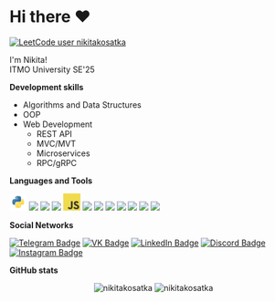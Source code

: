 # Hi there ❤️
[![LeetCode user nikitakosatka](https://img.shields.io/badge/dynamic/json?style=flat-square&labelColor=black&color=%23ffa116&label=Solved&query=solvedOverTotal&url=https%3A%2F%2Fleetcode-badge.vercel.app%2Fapi%2Fusers%2Fnikitakosatka&logo=leetcode&logoColor=yellow)](https://leetcode.com/nikitakosatka/)

I'm Nikita!\
ITMO University SE'25

**Development skills**
- Algorithms and Data Structures
- OOP
- Web Development
  - REST API
  - MVC/MVT
  - Microservices
  - RPC/gRPC

**Languages and Tools**  

[<code><img height="30" src="https://raw.githubusercontent.com/github/explore/80688e429a7d4ef2fca1e82350fe8e3517d3494d/topics/python/python.png"></code>](https://www.python.org)
[<code><img height="30" src="https://user-images.githubusercontent.com/34314541/150585124-8460f18a-9252-4e72-b44e-47b66c95bd74.png"></code>](https://www.djangoproject.com)
[<code><img height="30" src="https://cdn.worldvectorlogo.com/logos/fastapi.svg"></code>](https://fastapi.tiangolo.com)
[<code><img height="30" src="https://user-images.githubusercontent.com/34314541/184476883-24747fb9-801d-41b1-91bb-4b3e161a5cec.png"></code>](https://go.dev)
[<code><img height="30" src="https://raw.githubusercontent.com/github/explore/80688e429a7d4ef2fca1e82350fe8e3517d3494d/topics/javascript/javascript.png"></code>](https://developer.mozilla.org/en-US/docs/Web/JavaScript)
[<code><img height="30" src="https://cdn.iconscout.com/icon/free/png-512/c-programming-569564.png"></code>](https://en.cppreference.com/w/c/language)
[<code><img height="30" src="https://user-images.githubusercontent.com/42747200/46140125-da084900-c26d-11e8-8ea7-c45ae6306309.png"></code>](https://en.cppreference.com/w/cpp/language)
[<code><img height="30" src="https://user-images.githubusercontent.com/34314541/150592066-edb00215-4cc3-4da7-8ee9-059160046907.png"></code>](https://www.postgresql.org)
[<code><img height="30" src="https://cdn.worldvectorlogo.com/logos/redis.svg"></code>](https://redis.io)
[<code><img height="30" src="https://logojinni.com/image/logos/mongodb-icon-1.svg"></code>](https://www.mongodb.com)
[<code><img height="30" src="https://upload.wikimedia.org/wikipedia/commons/thumb/1/17/GraphQL_Logo.svg/2048px-GraphQL_Logo.svg.png"></code>](https://graphql.org)
[<code><img height="30" src="https://www.docker.com/sites/default/files/d8/2019-07/vertical-logo-monochromatic.png"></code>](https://www.docker.com)


**Social Networks**

[![Telegram Badge](https://img.shields.io/badge/-nikitakosatka-2ba5e0?style=flat-square&labelColor=2ba5e0&logo=telegram&logoColor=white&link=https://t.me/nikitakosatka)](https://t.me/nikitakosatka) 
[![VK Badge](https://img.shields.io/badge/-nikitakosatka-2687F5?style=flat-square&labelColor=2687F5&logo=vk&logoColor=white&link=https://vk.com/nikitakosatka)](https://vk.com/nikitakosatka) 
[![LinkedIn Badge](https://img.shields.io/badge/-nikitausatov-0A66CA?style=flat-square&labelColor=0A66CA&logo=linkedin&logoColor=white&link=https://github.com/nikitakosatka)](https://www.linkedin.com/in/nikita-usatov-661098231/)
[![Discord Badge](https://img.shields.io/badge/-nikitalmx-5865f2?style=flat-square&labelColor=5865f2&logo=discord&logoColor=white&link=https://discord.com/nikitalmx#9103)](https://discord.com/nikitalmx#9103) 
[![Instagram Badge](https://img.shields.io/badge/-kosatkanikita-D82B7E?style=flat-square&labelColor=D82B7E&logo=instagram&logoColor=white&link=https://instagram.com/kosatkanikita)](https://instagram.com/kosatkanikita) 


**GitHub stats**
<p align="center"><img height=190 src="https://github-readme-stats.vercel.app/api?username=nikitakosatka&show_icons=true&theme=radical&count_private=true&include_all_commits=true" alt="nikitakosatka" /> <img height=190 src="https://github-readme-stats.vercel.app/api/top-langs/?username=nikitakosatka&count_private=true&langs_count=10&theme=radical&layout=compact&include_all_commits=true" alt="nikitakosatka" /></p>
